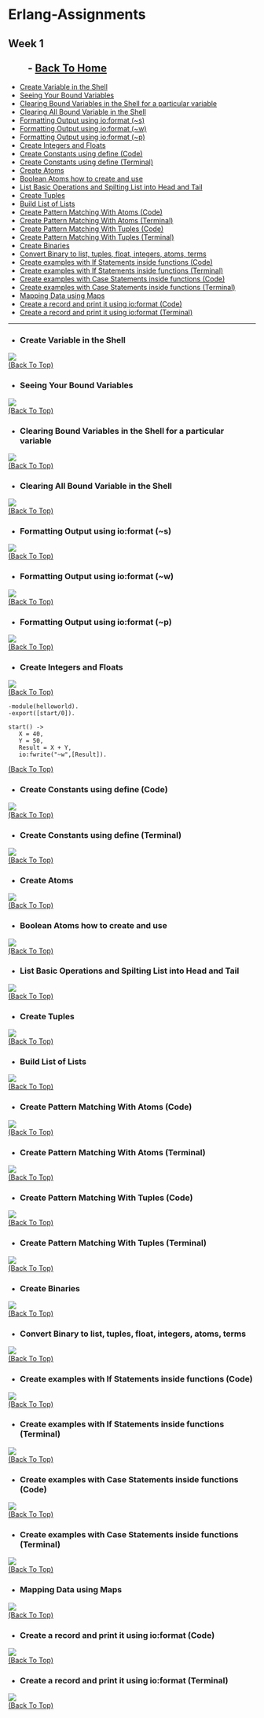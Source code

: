 # Erlang-Assignments
## Week 1  &nbsp;&nbsp;&nbsp;&nbsp;&nbsp;&nbsp;&nbsp;&nbsp;&nbsp;&nbsp;&nbsp;&nbsp;&nbsp;&nbsp;&nbsp;&nbsp;&nbsp;&nbsp;&nbsp;&nbsp;&nbsp;&nbsp;&nbsp;&nbsp;&nbsp;&nbsp;&nbsp;&nbsp;&nbsp;&nbsp;&nbsp;&nbsp;&nbsp;&nbsp;&nbsp;&nbsp;&nbsp;&nbsp;&nbsp;&nbsp;&nbsp;&nbsp;&nbsp;&nbsp;&nbsp;&nbsp;&nbsp;&nbsp;&nbsp;&nbsp;&nbsp;&nbsp;&nbsp;&nbsp;&nbsp;&nbsp;&nbsp;&nbsp;&nbsp;&nbsp;&nbsp;&nbsp;&nbsp;&nbsp;&nbsp;&nbsp;&nbsp;&nbsp;&nbsp;&nbsp;&nbsp;&nbsp;&nbsp;&nbsp;&nbsp;&nbsp;&nbsp;&nbsp;&nbsp;&nbsp;&nbsp;&nbsp;&nbsp;&nbsp;&nbsp;&nbsp;&nbsp;&nbsp;&nbsp;&nbsp;&nbsp;&nbsp;&nbsp;&nbsp;&nbsp;&nbsp;&nbsp;&nbsp;&nbsp;&nbsp;&nbsp;&nbsp;&nbsp;&nbsp;&nbsp;&nbsp;&nbsp;&nbsp;&nbsp;- [Back To Home](https://github.com/PranavArya37/Erlang#erlang-assignments)

- [Create Variable in the Shell](#create-variable-in-the-shell)
- [Seeing Your Bound Variables](#seeing-your-bound-variables)
- [Clearing Bound Variables in the Shell for a particular variable](#clearing-bound-variables-in-the-shell-for-a-particular-variable)
- [Clearing All Bound Variable in the Shell](#clearing-all-bound-variable-in-the-shell)
- [Formatting Output using io:format (~s)](#formatting-output-using-ioformat-s)
- [Formatting Output using io:format (~w)](#formatting-output-using-ioformat-w)
- [Formatting Output using io:format (~p)](#formatting-output-using-ioformat-p)
- [Create Integers and Floats](#create-integers-and-floats)
- [Create Constants using define (Code)](#create-constants-using-define-code)
- [Create Constants using define (Terminal)](#create-constants-using-define-terminal)
- [Create Atoms](#create-atoms)
- [Boolean Atoms how to create and use](#boolean-atoms-how-to-create-and-use)
- [List Basic Operations and Spilting List into Head and Tail](#list-basic-operations-and-spilting-list-into-head-and-tail)
- [Create Tuples](#create-tuples)
- [Build List of Lists](#build-list-of-lists)
- [Create Pattern Matching With Atoms (Code)](#create-pattern-matching-with-atoms-code)
- [Create Pattern Matching With Atoms (Terminal)](#create-pattern-matching-with-atoms-terminal)
- [Create Pattern Matching With Tuples (Code)](#create-pattern-matching-with-tuples-code)
- [Create Pattern Matching With Tuples (Terminal)](#create-pattern-matching-with-tuples-terminal)
- [Create Binaries](#create-binaries)
- [Convert Binary to list, tuples, float, integers, atoms, terms](#convert-binary-to-list-tuples-float-integers-atoms-terms)
- [Create examples with If Statements inside functions (Code)](#create-examples-with-if-statements-inside-functions-code)
- [Create examples with If Statements inside functions (Terminal)](#create-examples-with-if-statements-inside-functions-terminal)
- [Create examples with Case Statements inside functions (Code)](#create-examples-with-case-statements-inside-functions-code)
- [Create examples with Case Statements inside functions (Terminal)](#create-examples-with-case-statements-inside-functions-terminal)
- [Mapping Data using Maps](#mapping-data-using-maps)
- [Create a record and print it using io:format (Code)](#create-a-record-and-print-it-using-ioformat-code)
- [Create a record and print it using io:format (Terminal)](#create-a-record-and-print-it-using-ioformat-terminal)

***
- ### Create Variable in the Shell 

![](Screenshots%20Week%201/Create%20Variables%20in%20the%20Shell.png)<br>
[(Back To Top)](#week-1)
    
- ### Seeing Your Bound Variables

![](Screenshots%20Week%201/Seeing%20Your%20Bound%20Variables.png)<br>
[(Back To Top)](#week-1)
    
- ### Clearing Bound Variables in the Shell for a particular variable

![](Screenshots%20Week%201/Clearing%20Bound%20Variables%20in%20the%20Shell%20for%20a%20Particular%20Variable.png)<br>
[(Back To Top)](#week-1)

- ### Clearing All Bound Variable in the Shell

![](Screenshots%20Week%201/Clearing%20All%20Bound%20Variable%20in%20the%20Shell.png)<br>
[(Back To Top)](#week-1)
    
- ### Formatting Output using io:format (~s)

![](Screenshots%20Week%201/Formatting%20Output%20using%20io:format%201.png)<br>
[(Back To Top)](#week-1)

- ### Formatting Output using io:format (~w)

![](Screenshots%20Week%201/Formatting%20Output%20using%20io:format%202.png)<br>
[(Back To Top)](#week-1)

- ### Formatting Output using io:format (~p)

![](Screenshots%20Week%201/Formatting%20Output%20using%20io:format%203.png)<br>
[(Back To Top)](#week-1)
    
- ### Create Integers and Floats

![](Screenshots%20Week%201/Create%20Integers%20and%20Floats.png)<br>
[(Back To Top)](#week-1)


```
-module(helloworld). 
-export([start/0]). 

start() -> 
   X = 40, 
   Y = 50, 
   Result = X + Y, 
   io:fwrite("~w",[Result]).
```
[(Back To Top)](#week-1)
    
- ### Create Constants using define (Code)

![](Screenshots%20Week%201/Constants%20Using%20Define%20ERL.png)<br>
[(Back To Top)](#week-1)

- ### Create Constants using define (Terminal)

![](Screenshots%20Week%201/Constants%20Using%20Define%20Terminal.png)<br>
[(Back To Top)](#week-1)

- ### Create Atoms

![](Screenshots%20Week%201/Create%20Atoms.png)<br>
[(Back To Top)](#week-1)
    
- ### Boolean Atoms how to create and use 

![](Screenshots%20Week%201/Boolean%20Atoms%20how%20to%20create%20and%20use.png)<br>
[(Back To Top)](#week-1)
    
- ### List Basic Operations and Spilting List into Head and Tail 

![](Screenshots%20Week%201/List%20Basic%20Operations%20and%20Spilting%20List%20into%20Head%20and%20Tail.png)<br>
[(Back To Top)](#week-1)

- ### Create Tuples

![](Screenshots%20Week%201/Create%20Tuple.png)<br>
[(Back To Top)](#week-1)

- ### Build List of Lists

![](Screenshots%20Week%201/Build%20List%20of%20Lists.png)<br>
[(Back To Top)](#week-1)

- ### Create Pattern Matching With Atoms (Code)

![](Screenshots%20Week%201/Pattern%20Matching%20With%20Atoms%20Code.png)<br>
[(Back To Top)](#week-1)

- ### Create Pattern Matching With Atoms (Terminal)

![](Screenshots%20Week%201/Pattern%20Matching%20With%20Atoms%20Terminal.png)<br>
[(Back To Top)](#week-1)

- ### Create Pattern Matching With Tuples (Code)

![](Screenshots%20Week%201/Pattern%20Matching%20With%20Tuples%20Code.png)<br>
[(Back To Top)](#week-1)

- ### Create Pattern Matching With Tuples (Terminal)

![](Screenshots%20Week%201/Pattern%20Matching%20With%20Tuples%20Terminal.png)<br>
[(Back To Top)](#week-1)

- ### Create Binaries

![](Screenshots%20Week%201/Create%20Binaries.png)<br>
[(Back To Top)](#week-1)

- ### Convert Binary to list, tuples, float, integers, atoms, terms

![](Screenshots%20Week%201/Playing%20With%20Binaries.png)<br>
[(Back To Top)](#week-1)

- ### Create examples with If Statements inside functions (Code)

![](Screenshots%20Week%201/If%20Statement%20Inside%20Functions%20Code.png)<br>
[(Back To Top)](#week-1)

- ### Create examples with If Statements inside functions (Terminal)

![](Screenshots%20Week%201/If%20Statement%20Inside%20Functions%20Terminal.png)<br>
[(Back To Top)](#week-1)

- ### Create examples with Case Statements inside functions (Code)

![](Screenshots%20Week%201/Case%20Statement%20Inside%20Function%20Code.png)<br>
[(Back To Top)](#week-1)

- ### Create examples with Case Statements inside functions (Terminal)

![](Screenshots%20Week%201/Case%20Statement%20Inside%20Function%20Terminal.png)<br>
[(Back To Top)](#week-1)

- ### Mapping Data using Maps

![](Screenshots%20Week%201/Maps.png)<br>
[(Back To Top)](#week-1)

- ### Create a record and print it using io:format (Code)

![](Screenshots%20Week%201/Record%20Code.png)<br>
[(Back To Top)](#week-1)

- ### Create a record and print it using io:format (Terminal)

![](Screenshots%20Week%201/Record%20Terminal.png)<br>
[(Back To Top)](#week-1)
